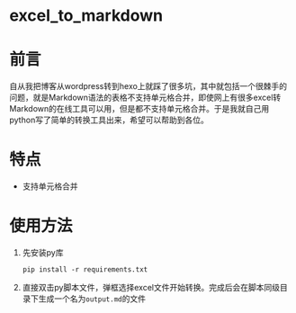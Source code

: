 # excel_to_markdown

# 前言
自从我把博客从wordpress转到hexo上就踩了很多坑，其中就包括一个很棘手的问题，就是Markdown语法的表格不支持单元格合并，即使网上有很多excel转Markdown的在线工具可以用，但是都不支持单元格合并。于是我就自己用python写了简单的转换工具出来，希望可以帮助到各位。

# 特点
 - 支持单元格合并

# 使用方法

1. 先安装py库

    `pip install -r requirements.txt`

1. 直接双击py脚本文件，弹框选择excel文件开始转换。完成后会在脚本同级目录下生成一个名为`output.md`的文件